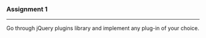 ### Assignment 1
----------------

Go through jQuery plugins library and implement any plug-in of your choice.
